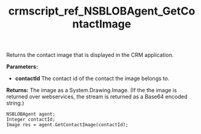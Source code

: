﻿---
title: crmscript_ref_NSBLOBAgent_GetContactImage
description: Image GetContactImage(Integer contactId)
intellisense: NSBLOBAgent.GetContactImage
keywords: NSBLOBAgent,GetContactImage
so.topic: reference
---

Returns the contact image that is displayed in the CRM application.

**Parameters:**
 - **contactId** The contact id of the contact the image belongs to.

**Returns:** The image as a System.Drawing.Image. (If the the image is returned over webservices, the stream is returned as a Base64 encoded string.)

```crmscript
NSBLOBAgent agent;
Integer contactId;
Image res = agent.GetContactImage(contactId);
```

